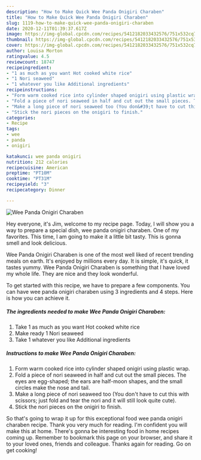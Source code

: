 ```yaml
---
description: "How to Make Quick Wee Panda Onigiri Charaben"
title: "How to Make Quick Wee Panda Onigiri Charaben"
slug: 1119-how-to-make-quick-wee-panda-onigiri-charaben
date: 2020-12-11T01:39:37.617Z
image: https://img-global.cpcdn.com/recipes/5412182033432576/751x532cq70/wee-panda-onigiri-charaben-recipe-main-photo.jpg
thumbnail: https://img-global.cpcdn.com/recipes/5412182033432576/751x532cq70/wee-panda-onigiri-charaben-recipe-main-photo.jpg
cover: https://img-global.cpcdn.com/recipes/5412182033432576/751x532cq70/wee-panda-onigiri-charaben-recipe-main-photo.jpg
author: Louisa Morton
ratingvalue: 4.5
reviewcount: 18747
recipeingredient:
- "1 as much as you want Hot cooked white rice"
- "1 Nori seaweed"
- "1 whatever you like Additional ingredients"
recipeinstructions:
- "Form warm cooked rice into cylinder shaped onigiri using plastic wrap."
- "Fold a piece of nori seaweed in half and cut out the small pieces. The eyes are egg-shaped; the ears are half-moon shapes, and the small circles make the nose and tail."
- "Make a long piece of nori seaweed too (You don&#39;t have to cut this with scissors; just fold and tear the nori and it will still look quite cute)."
- "Stick the nori pieces on the onigiri to finish."
categories:
- Recipe
tags:
- wee
- panda
- onigiri

katakunci: wee panda onigiri 
nutrition: 212 calories
recipecuisine: American
preptime: "PT10M"
cooktime: "PT31M"
recipeyield: "3"
recipecategory: Dinner

---
```



![Wee Panda Onigiri Charaben](https://img-global.cpcdn.com/recipes/5412182033432576/751x532cq70/wee-panda-onigiri-charaben-recipe-main-photo.jpg)

Hey everyone, it's Jim, welcome to my recipe page. Today, I will show you a way to prepare a special dish, wee panda onigiri charaben. One of my favorites. This time, I am going to make it a little bit tasty. This is gonna smell and look delicious.

Wee Panda Onigiri Charaben is one of the most well liked of recent trending meals on earth. It's enjoyed by millions every day. It is simple, it's quick, it tastes yummy. Wee Panda Onigiri Charaben is something that I have loved my whole life. They are nice and they look wonderful.




To get started with this recipe, we have to prepare a few components. You can have wee panda onigiri charaben using 3 ingredients and 4 steps. Here is how you can achieve it.

<!--inarticleads1-->

##### The ingredients needed to make Wee Panda Onigiri Charaben:

1. Take 1 as much as you want Hot cooked white rice
1. Make ready 1 Nori seaweed
1. Take 1 whatever you like Additional ingredients




<!--inarticleads2-->

##### Instructions to make Wee Panda Onigiri Charaben:

1. Form warm cooked rice into cylinder shaped onigiri using plastic wrap.
1. Fold a piece of nori seaweed in half and cut out the small pieces. The eyes are egg-shaped; the ears are half-moon shapes, and the small circles make the nose and tail.
1. Make a long piece of nori seaweed too (You don&#39;t have to cut this with scissors; just fold and tear the nori and it will still look quite cute).
1. Stick the nori pieces on the onigiri to finish.




So that's going to wrap it up for this exceptional food wee panda onigiri charaben recipe. Thank you very much for reading. I'm confident you will make this at home. There's gonna be interesting food in home recipes coming up. Remember to bookmark this page on your browser, and share it to your loved ones, friends and colleague. Thanks again for reading. Go on get cooking!
